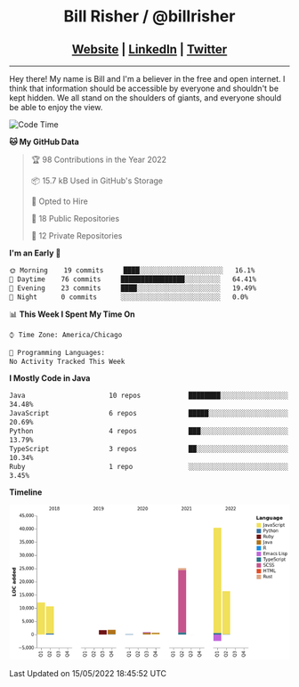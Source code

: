 
<h1 align="center">
    Bill Risher / @billrisher <br />
</h1>
<h2 align="center">
    <a href="https://billrisher.com">Website</a> | <a href="https://linkedin.com/in/william-risher">LinkedIn</a> | <a href="https://twitter.com/billrisher_">Twitter</a> 
 </h2>

---

Hey there! My name is Bill and I'm a believer in the free and open internet. 
I think that information should be accessible by everyone and shouldn't be kept hidden. 
We all stand on the shoulders of giants, and everyone should be able to enjoy the view.

<!--START_SECTION:waka-->
![Code Time](http://img.shields.io/badge/Code%20Time-0%20secs-blue)

**🐱 My GitHub Data** 

> 🏆 98 Contributions in the Year 2022
 > 
> 📦 15.7 kB Used in GitHub's Storage 
 > 
> 💼 Opted to Hire
 > 
> 📜 18 Public Repositories 
 > 
> 🔑 12 Private Repositories  
 > 
**I'm an Early 🐤** 

```text
🌞 Morning    19 commits     ████░░░░░░░░░░░░░░░░░░░░░   16.1% 
🌆 Daytime    76 commits     ████████████████░░░░░░░░░   64.41% 
🌃 Evening    23 commits     ████░░░░░░░░░░░░░░░░░░░░░   19.49% 
🌙 Night      0 commits      ░░░░░░░░░░░░░░░░░░░░░░░░░   0.0%

```


📊 **This Week I Spent My Time On** 

```text
⌚︎ Time Zone: America/Chicago

💬 Programming Languages: 
No Activity Tracked This Week

```

**I Mostly Code in Java** 

```text
Java                     10 repos            ████████░░░░░░░░░░░░░░░░░   34.48% 
JavaScript               6 repos             █████░░░░░░░░░░░░░░░░░░░░   20.69% 
Python                   4 repos             ███░░░░░░░░░░░░░░░░░░░░░░   13.79% 
TypeScript               3 repos             ██░░░░░░░░░░░░░░░░░░░░░░░   10.34% 
Ruby                     1 repo              ░░░░░░░░░░░░░░░░░░░░░░░░░   3.45%

```


**Timeline**

![Chart not found](https://raw.githubusercontent.com/billrisher/billrisher/main/charts/bar_graph.png) 


 Last Updated on 15/05/2022 18:45:52 UTC
<!--END_SECTION:waka-->
